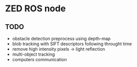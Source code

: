 # ZED ROS node

## TODO

- obstacle detection preprocess using depth-map
- blob tracking with SIFT descriptors following throught time
- remove high intensity pixels -> light reflection
- multi-object tracking
- computers communication
